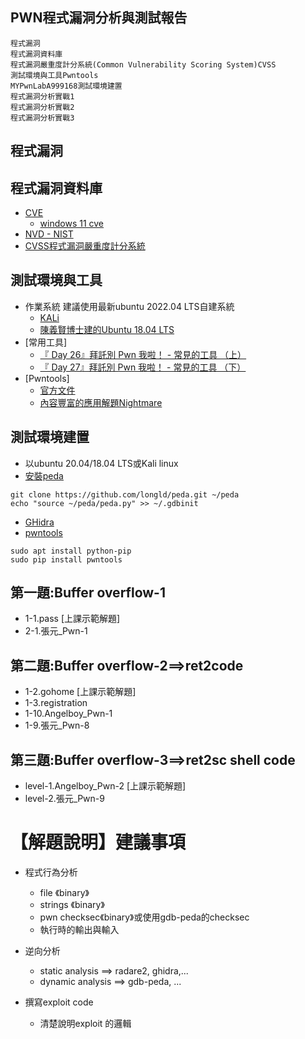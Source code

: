 ## PWN程式漏洞分析與測試報告
```
程式漏洞
程式漏洞資料庫
程式漏洞嚴重度計分系統(Common Vulnerability Scoring System)CVSS
測試環境與工具Pwntools
MYPwnLabA999168測試環境建置
程式漏洞分析實戰1
程式漏洞分析實戰2
程式漏洞分析實戰3
```
## 程式漏洞
## 程式漏洞資料庫
- [CVE](https://cve.mitre.org/)
  - [windows 11 cve](https://www.cvedetails.com/vulnerability-list/vendor_id-26/product_id-102217/version_id-669655/Microsoft-Windows-11--.html) 
- [NVD - NIST](https://nvd.nist.gov/vuln)
- [CVSS程式漏洞嚴重度計分系統](https://nvd.nist.gov/vuln-metrics/cvss/v3-calculator) 


## 測試環境與工具
- 作業系統 建議使用最新ubuntu 2022.04 LTS自建系統
  - [KALi](https://drive.google.com/file/d/1m620Z7KAOSUOLdFH92FYLE2NINb-vJsn/view?usp=sharing) 
  - [陳義賢博士建的Ubuntu 18.04 LTS ](https://drive.google.com/file/d/1aP-qCFP6jKsGYXtKy9ahwZleQSENEi7C/view?usp=sharing)
- [常用工具]
  - [『 Day 26』拜託別 Pwn 我啦！ - 常見的工具 （上）](https://ithelp.ithome.com.tw/articles/10227326) 
  - [『 Day 27』拜託別 Pwn 我啦！ - 常見的工具 （下）](https://ithelp.ithome.com.tw/articles/10227380)
- [Pwntools]
  - [官方文件](https://docs.pwntools.com/en/stable/)
  - [內容豐富的應用解題Nightmare](https://guyinatuxedo.github.io/02-intro_tooling/pwntools/index.html)

## 測試環境建置
- 以ubuntu 20.04/18.04 LTS或Kali linux
- [安裝peda](https://github.com/longld/peda) 
```
git clone https://github.com/longld/peda.git ~/peda
echo "source ~/peda/peda.py" >> ~/.gdbinit
```
- [GHidra](https://ghidra-sre.org/)
- [pwntools](https://ithelp.ithome.com.tw/articles/10227326)
```
sudo apt install python-pip
sudo pip install pwntools
```


## 第一題:Buffer overflow-1

- 1-1.pass [上課示範解題]
- 2-1.張元_Pwn-1 

## 第二題:Buffer overflow-2==>ret2code

- 1-2.gohome [上課示範解題]
- 1-3.registration 
- 1-10.Angelboy_Pwn-1 
- 1-9.張元_Pwn-8 

## 第三題:Buffer overflow-3==>ret2sc shell code
- level-1.Angelboy_Pwn-2 [上課示範解題]
- level-2.張元_Pwn-9



# 【解題說明】建議事項

- 程式行為分析
  - file 《binary》
  - strings 《binary》
  - pwn checksec《binary》或使用gdb-peda的checksec
  - 執行時的輸出與輸入

- 逆向分析
  - static analysis  ==> radare2, ghidra,...
  - dynamic analysis ==> gdb-peda, ...  

- 撰寫exploit code
  -  清楚說明exploit 的邏輯
  
